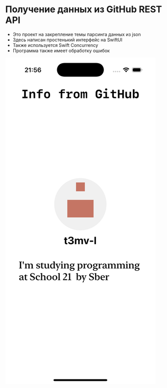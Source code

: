# Получение данных из GitHub REST API

- Это проект на закрепление темы парсинга данных из json
- Здесь написан простенький интерфейс на SwiftUI
- Также используется Swift Concurrency
- Программа также имеет обработку ошибок

![](screenshot.png)
